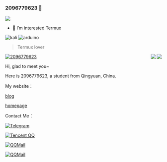 ### 2096779623 👋

![](https://count.getloli.com/get/@xiaoyou66.github.readme)


- 👀 I’m interested Termux

![kali](https://img.shields.io/badge/Kali_Linux-557C94?style=for-the-badge&logo=kali-linux&logoColor=white) ![arduino](https://img.shields.io/badge/Arduino-00979D?style=for-the-badge&logo=Arduino&logoColor=white)
  
  
> Termux lover


<a href="#">
  <img align="right" src="https://github-readme-stats.vercel.app/api?username=2096779623&show_icons=true&hide_border=false&count_private=true&include_all_commits=true&theme=dracula">
</a>


<a href="#">
  <img align="right" src="https://github-readme-stats.vercel.app/api/top-langs/?username=2096779623&layout=compact">
</a>


[![2096779623](https://github-profile-trophy.vercel.app/?username=2096779623&theme=onedark)](https://github.com/2096779623)


Hi, glad to meet you~


Here is 2096779623, a student from Qingyuan, China.

My website：


[blog](https://blog.utermux.eu.org?utm_source=github)

[homepage](https://utermux.eu.org)


Contact Me：



[![Telegram](https://img.shields.io/badge/Telegram-@utermux_blog-00BFFF?logo=telegram&logoColor=white&style=for-the-badge)](https://t.me/utermux_blog)


[![Tencent QQ](https://img.shields.io/badge/QQ-2096779623-00BFFF?logo=QQ&logoColor=white&style=for-the-badge)](https://wpa.qq.com/msgrd?v=3&uin=2096779623&site=qq&menu=yes)




[![QQMail](https://img.shields.io/badge/-2096779623@qq.com-911318?logo=Mail.RU&logoColor=white&style=for-the-badge)](mailto:2096779623@qq.com)



[![QQMail](https://img.shields.io/badge/-admin@test686.cf-911318?logo=Mail.RU&logoColor=white&style=for-the-badge)](mailto:admin@test686.cf)




